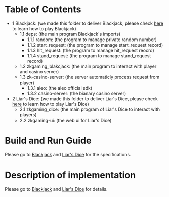 # Table of Contents
* 1 Blackjack: (we made this folder to deliver Blackjack, please check [here](https://en.wikipedia.org/wiki/Blackjack) to learn how to play Blackjack)
  * 1.1 deps: (the main program Blackjack's imports)
    * 1.1.1 random: (the program to manage private random number)
    * 1.1.2 start_request: (the program to manage start_request record) 
    * 1.1.3 hit_request: (the program to manage hit_request reocrd)
    * 1.1.4 stand_request: (the program to manage stand_request record)
  * 1.2 zkgaming_blakcjack: (the main program to interact with player and casino server)
  * 1.3 zk-casino-server: (the server automaticly process request from player)
    * 1.3.1 aleo: (the aleo official sdk)
    * 1.3.2 casino-server: (the bianary casino server)
* 2 Liar's Dice: (we made this folder to deliver Liar's Dice, please check [here](https://en.wikipedia.org/wiki/Liar%27s_dice) to learn how to play Liar's Dice)
  * 2.1 zkgaming_dice: (the main program of Liar's Dice to interact with players)
  * 2.2 zkgaming-ui: (the web ui for Liar's Dice)
# Build and Run Guide



Please go to [Blackjack](https://github.com/daniel5713/Kunyao-academy-app/tree/main/Blackjack) and [Liar's Dice](https://github.com/daniel5713/Kunyao-academy-app/tree/main/Liar%E2%80%99s%20Dice) for the specifications.

# Description of implementation
Please go to [Blackjack](https://github.com/daniel5713/Kunyao-academy-app/tree/main/Blackjack) and [Liar's Dice](https://github.com/daniel5713/Kunyao-academy-app/tree/main/Liar%E2%80%99s%20Dice) for details.

